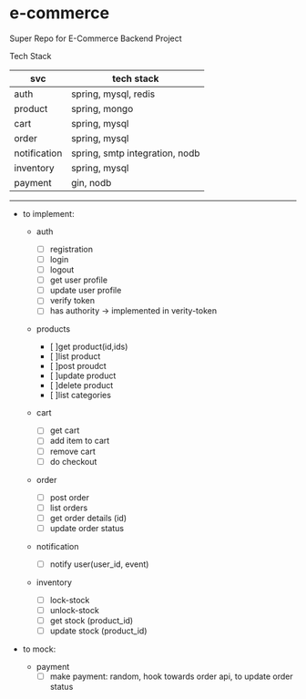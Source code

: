 # e-commerce

Super Repo for E-Commerce Backend Project

Tech Stack

| svc          | tech stack                     |
| ------------ | ------------------------------ |
| auth         | spring, mysql, redis           |
| product      | spring, mongo                  |
| cart         | spring, mysql                  |
| order        | spring, mysql                  |
| notification | spring, smtp integration, nodb |
| inventory    | spring, mysql                  |
| payment      | gin, nodb                      |

---

- to implement:

  - auth

    - [ ] registration
    - [ ] login
    - [ ] logout
    - [ ] get user profile
    - [ ] update user profile
    - [ ] verify token
    - [ ] has authority -> implemented in verity-token

  - products

    - [ ]get product(id,ids)
    - [ ]list product
    - [ ]post proudct
    - [ ]update product
    - [ ]delete product
    - [ ]list categories

  - cart

    - [ ] get cart
    - [ ] add item to cart
    - [ ] remove cart
    - [ ] do checkout

  - order

    - [ ] post order
    - [ ] list orders
    - [ ] get order details (id)
    - [ ] update order status

  - notification

    - [ ] notify user(user_id, event)

  - inventory
    - [ ] lock-stock
    - [ ] unlock-stock
    - [ ] get stock (product_id)
    - [ ] update stock (product_id)

- to mock:
  - payment
    - [ ] make payment: random, hook towards order api, to update order status
